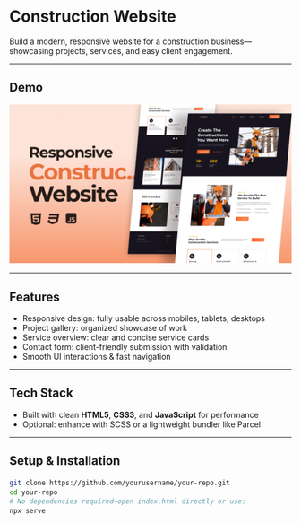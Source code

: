 # Construction Website

Build a modern, responsive website for a construction business—showcasing projects, services, and easy client engagement.

---

##  Demo
![Homepage Preview](preview.png)

---

##  Features
- Responsive design: fully usable across mobiles, tablets, desktops  
- Project gallery: organized showcase of work  
- Service overview: clear and concise service cards  
- Contact form: client-friendly submission with validation  
- Smooth UI interactions & fast navigation

---

##  Tech Stack
- Built with clean **HTML5**, **CSS3**, and **JavaScript** for performance  
- Optional: enhance with SCSS or a lightweight bundler like Parcel

---

##  Setup & Installation
```bash
git clone https://github.com/yourusername/your-repo.git
cd your-repo
# No dependencies required—open index.html directly or use:
npx serve
